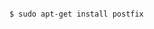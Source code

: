 <!-- layout:code post: 1960-09-24-smtp-installation_installing-postfix -->

```

$ sudo apt-get install postfix

```
